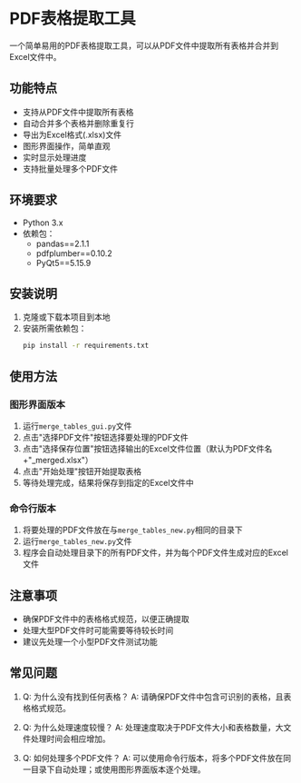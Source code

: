 # PDF表格提取工具

一个简单易用的PDF表格提取工具，可以从PDF文件中提取所有表格并合并到Excel文件中。

## 功能特点

- 支持从PDF文件中提取所有表格
- 自动合并多个表格并删除重复行
- 导出为Excel格式(.xlsx)文件
- 图形界面操作，简单直观
- 实时显示处理进度
- 支持批量处理多个PDF文件

## 环境要求

- Python 3.x
- 依赖包：
  - pandas==2.1.1
  - pdfplumber==0.10.2
  - PyQt5==5.15.9

## 安装说明

1. 克隆或下载本项目到本地
2. 安装所需依赖包：
   ```bash
   pip install -r requirements.txt
   ```

## 使用方法

### 图形界面版本

1. 运行`merge_tables_gui.py`文件
2. 点击"选择PDF文件"按钮选择要处理的PDF文件
3. 点击"选择保存位置"按钮选择输出的Excel文件位置（默认为PDF文件名+"_merged.xlsx"）
4. 点击"开始处理"按钮开始提取表格
5. 等待处理完成，结果将保存到指定的Excel文件中

### 命令行版本

1. 将要处理的PDF文件放在与`merge_tables_new.py`相同的目录下
2. 运行`merge_tables_new.py`文件
3. 程序会自动处理目录下的所有PDF文件，并为每个PDF文件生成对应的Excel文件

## 注意事项

- 确保PDF文件中的表格格式规范，以便正确提取
- 处理大型PDF文件时可能需要等待较长时间
- 建议先处理一个小型PDF文件测试功能

## 常见问题

1. Q: 为什么没有找到任何表格？
   A: 请确保PDF文件中包含可识别的表格，且表格格式规范。

2. Q: 为什么处理速度较慢？
   A: 处理速度取决于PDF文件大小和表格数量，大文件处理时间会相应增加。

3. Q: 如何处理多个PDF文件？
   A: 可以使用命令行版本，将多个PDF文件放在同一目录下自动处理；或使用图形界面版本逐个处理。